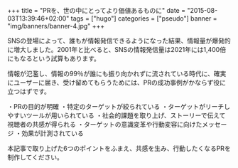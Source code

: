 +++
title = "PRを、世の中にとってより価値あるものに"
date = "2015-08-03T13:39:46+02:00"
tags = ["hugo"]
categories = ["pseudo"]
banner = "img/banners/banner-4.jpg"
+++

SNSの登場によって、誰もが情報発信できるようになった結果、情報量が爆発的に増大しました。2001年と比べると、SNSの情報発信量は2021年には1,400倍にもなるという試算もあります。

情報が氾濫し、情報の99％が誰にも振り向かれずに流されている時代に、確実にユーザーに届き、受け留めてもらうためには、PRの成功事例がかならず役に立つはずです。

・PRの目的が明確
・特定のターゲットが絞られている
・ターゲットがリーチしやすいツールが用いられている
・社会的課題を取り上げ、ストーリーで伝えて視聴者の共感が得られる
・ターゲットの意識変革や行動変容に向けたメッセージ
・効果が計測されている

本記事で取り上げた6つのポイントをふまえ、共感を生み、行動したくなるPRを制作してください。
